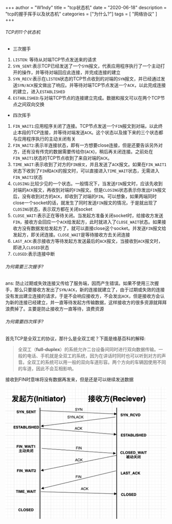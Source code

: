 +++
author = "W1ndy"
title = "tcp状态机"
date = "2020-06-18"
description = "tcp的握手挥手以及状态机"
categories = ["为什么?"]
tags = [
    "网络协议"
]
+++

###### TCP的11个状态机

* 三次握手

1. `LISTEN`: 等待从对端TCP节点发送来的请求
2. `SYN_SENT`:表示TCP已经发送了一个`SYN`报文，代表应用程序执行了一个主动打开的操作，并等待对端回应此连接，并完成连接的建立
3. `SYN_RECV`:表示在`LISTEN`状态的TCP节点收到的对端的`SYN`报文，并已经通过发送`SYN/ACK`报文做出了响应。并等待对端TCP节点发送一个`ACK`，以此完成连接的建立，进入`ESTABLISHED`
4. `ESTABLISHED`:与对端TCP节点的连接建立完成。数据和报文可以在两个TCP节点之间双向交换

* 四次挥手

1. `FIN_WAIT1`:应用程序关闭了连接。TCP节点发送一个`FIN`报文到对端，以此终止本段的TCP连接，并等待对端发送`ACK`。这个状态以及接下来的三个状态都与应用程序执行的主动关闭有关
2. `FIN_WAIT2`:表示半连接状态，即有一方想要close连接，但是还要告诉另外对方，还有没有传完的数据需要传给你(`ACK`)，稍后再关闭连接。之前处在`FIN_WAIT1`状态的TCP节点收到了来自对端的`ACK`。
3. `TIME_WAIT`:表示收到了对方的`FIN报文`，并且发送了`ACK`报文。如果在`FIN_WAIT1`状态下收到了`FIN`和`ACK`的报文时，可以直接进入`TIME_WAIT`状态，无需进入`FIN_WAIT2`状态
4. `CLOSING`:比较少见的一个状态。一般情况下，当发送`FIN`报文时，应该先收到对端的`ACK`报文，再收到对端的`FIN`报文。但是`CLOSING`状态表示你发出`FIN`报文后，没有收到对方的`ACK`，却收到了对端的`FIN`。可以想象，如果两端同时close一个socket的话，就发生了同时发送`FIN`报文的情况，于是就出现了`CLOSING`状态，表示双方都在关闭socket
5. `CLOSE_WAIT`:表示正在等待关闭。当发起方准备关闭socket时，给接收方发送`FIN`，接收方会回应一个`ACK`给发起方，此时就进入了`CLOSE_WAIT`状态。如果接收方没有数据发给发起方了，就可以直接close这个socket。并发送`FIN`报文给发起方，即关闭连接。`CLOSE_WAIT`是等待接收方去关闭连接
6. `LAST_ACK`:表示接收方等待发起方发送最后的`ACK`报文，当接收到`ACK`报文时，即进入`CLOSED`状态
7. `CLOSED`:表示连接中断

###### 为何需要三次握手?

ans: 防止过期或失效连接又传给了服务端，因而产生错误。如果不使用三次握手，那么只要接收方发出了`SYN/ACK`，新的连接就建立了，由于过期或失效的连接没有发出建立连接的请求，于是不会响应接收方，不会发出`ACK`，但是接收方会认为新的连接已经建立，并一直等待发起方传输数据，这样接收方的很多资源就拜拜浪费掉了。主要是防止接收方一直等待，浪费资源

###### 为何需要四次挥手?

首先TCP是全双工的协议，那什么是全双工呢？下面是维基百科的解释:

> 全双工（**full-duplex**）的系统允许二台设备间同时进行双向数据传输。一般的电话、手机就是全双工的系统，因为在讲话时同时也可以听到对方的声音。全双工的系统可以用一般的双向车道形容。两个方向的车辆因使用不同的车道，因此不会互相影响。

接收到FIN时意味将没有数据再发来，但是还是可以继续发送数据

![](https://raw.githubusercontent.com/w1ndyz/windy-img/master/img/9Xdhqju57aOVic6.png)